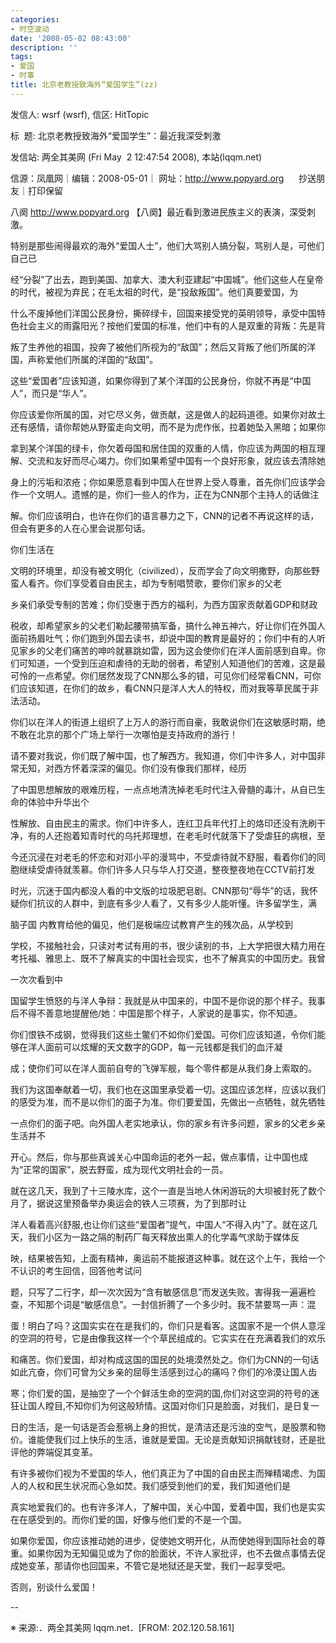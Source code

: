 ```yaml
---
categories:
- 时空波动
date: '2008-05-02 08:43:00'
description: ''
tags:
- 爱国
- 时事
title: 北京老教授致海外“爱国学生”(zz)
---
```

发信人: wsrf (wsrf), 信区: HitTopic

  
标  题: 北京老教授致海外“爱国学生”：最近我深受刺激

  
发信站: 两全其美网 (Fri May  2 12:47:54 2008\), 本站(lqqm.net)

  

  
信源：凤凰网｜编辑：2008\-05\-01｜ 网址：http://www.popyard.org      抄送朋友｜打印保留   

  

  
八阕 http://www.popyard.org 【八阕】最近看到激进民族主义的表演，深受刺激。

  
特别是那些闹得最欢的海外“爱国人士”，他们大骂别人搞分裂，骂别人是，可他们自己已

经“分裂”了出去，跑到美国、加拿大、澳大利亚建起“中国城”。他们这些人在皇帝的时代，被视为弃民；在毛太祖的时代，是“投敌叛国”。他们真要爱国，为

什么不废掉他们洋国公民身份，撕碎绿卡，回国来接受党的英明领导，承受中国特色社会主义的雨露阳光？按他们爱国的标准，他们中有的人是双重的背叛：先是背

叛了生养他的祖国，投奔了被他们所视为的“敌国”；然后又背叛了他们所属的洋国，声称爱他们所属的洋国的“敌国”。   

  
这些“爱国者”应该知道，如果你得到了某个洋国的公民身份，你就不再是“中国人”，而只是“华人”。

你应该爱你所属的国，对它尽义务，做贡献，这是做人的起码道德。如果你对故土还有感情，请你帮她从野蛮走向文明，而不是为虎作伥，拉着她坠入黑暗；如果你

拿到某个洋国的绿卡，你欠着母国和居住国的双重的人情，你应该为两国的相互理解、交流和友好而尽心竭力。你们如果希望中国有一个良好形象，就应该去清除她

身上的污垢和浓疮；你如果愿意看到中国人在世界上受人尊重，首先你们应该学会作一个文明人。遗憾的是，你们一些人的作为，正在为CNN那个主持人的话做注

解。你们应该明白，也许在你们的语言暴力之下，CNN的记者不再说这样的话，但会有更多的人在心里会说那句话。   

  
你们生活在

文明的环境里，却没有被文明化（civilized），反而学会了向文明撒野，向那些野蛮人看齐。你们享受着自由民主，却为专制唱赞歌，要你们家乡的父老

乡亲们承受专制的苦难；你们受惠于西方的福利，为西方国家贡献着GDP和财政

税收，却希望家乡的父老们勒起腰带搞军备，搞什么神五神六，好让你们在外国人面前扬眉吐气；你们跑到外国去读书，却说中国的教育是最好的；你们中有的人听见家乡的父老们痛苦的呻吟就暴跳如雷，因为这会使你们在洋人面前感到自卑。你们可知道，一个受到压迫和虐待的无助的弱者，希望别人知道他们的苦难，这是最可怜的一点希望。你们居然发现了CNN那么多的错，可见你们经常看CNN，可你们应该知道，在你们的故乡，看CNN只是洋人大人的特权，而对我等草民属于非法活动。  

  

  
你们以在洋人的街道上组织了上万人的游行而自豪，我敢说你们在这敏感时期，绝不敢在北京的那个广场上举行一次哪怕是支持政府的游行！

  

  
请不要对我说，你们既了解中国，也了解西方。我知道，你们中许多人，对中国非常无知，对西方怀着深深的偏见。你们没有像我们那样，经历

了中国思想解放的艰难历程，一点点地清洗掉老毛时代注入骨髓的毒汁，从自已生命的体验中升华出个

性解放、自由民主的需求。你们中许多人，连红卫兵年代打上的烙印还没有洗刷干净，有的人还抱着知青时代的乌托邦理想，在老毛时代就落下了受虐狂的病根，至

今还沉浸在对老毛的怀恋和对邓小平的漫骂中，不受虐待就不舒服，看着你们的同胞继续受虐待就羡慕。你们许多人只与华人打交道，整夜整夜地在CCTV前打发

时光，沉迷于国内都没人看的中文版的垃圾肥皂剧。CNN那句“辱华”的话，我怀疑你们抗议的人群中，到底有多少人看了，又有多少人能听懂。许多留学生，满

脑子国 内教育给他的偏见，他们是极端应试教育产生的残次品，从学校到

学校，不接触社会，只读对考试有用的书，很少读别的书，上大学把很大精力用在考托福、雅思上、既不了解真实的中国社会现实，也不了解真实的中国历史。我曾

一次次看到中

国留学生愤怒的与洋人争辩：我就是从中国来的，中国不是你说的那个样子。我事后不得不善意地提醒他/她：中国是那个样子，人家说的是事实，你不知道。   

  
你们恨铁不成钢，觉得我们这些土鳖们不如你们爱国。可你们应该知道，令你们能够在洋人面前可以炫耀的天文数字的GDP，每一元钱都是我们的血汗凝

成；使你们可以在洋人面前自夸的飞弹军舰，每个零件都是从我们身上索取的。

我们为这国奉献着一切，我们也在这国里承受着一切。这国应该怎样，应该以我们的感受为准，而不是以你们的面子为准。你们要爱国，先做出一点牺牲，就先牺牲

一点你们的面子吧。向外国人老实地承认，你的家乡有许多问题，家乡的父老乡亲生活并不

开心。然后，你与那些真诚关心中国命运的老外一起，做点事情，让中国也成为“正常的国家”，脱去野蛮，成为现代文明社会的一员。   

  
就在这几天，我到了十三陵水库，这个一直是当地人休闲游玩的大坝被封死了数个月了，据说这里预备举办奥运会的铁人三项赛，为了到那时让

洋人看着高兴舒服,也让你们这些“爱国者”提气，中国人“不得入内”了。就在这几天，我们小区为一路之隔的制药厂每天释放出熏人的化学毒气求助于媒体反

映，结果被告知，上面有精神，奥运前不能报道这种事。就在这个上午，我给一个不认识的考生回信，回答他考试问

题，只写了二行字，却一次次因为“含有敏感信息”而发送失败。害得我一遍遍检查，不知那个词是“敏感信息”。一封信折腾了一个多少时。我不禁要骂一声：混

蛋！明白了吗？这国实实在在是我们的，你们只是看客。这国家不是一个供人意淫的空洞的符号，它是由像我这样一个个草民组成的。它实实在在充满着我们的欢乐

和痛苦。你们爱国，却对构成这国的国民的处境漠然处之。你们为CNN的一句话如此亢奋，你们可曾为父乡亲的屈辱生活感到过心的痛吗？你们的冷漠让国人齿

寒；你们爱的国，是抽空了一个个鲜活生命的空洞的国,你们对这空洞的符号的迷狂让国人瞠目,不知你们为何这般矫情。这国对你们只是脸面，对我们，是日复一

日的生活，是一句话是否会惹祸上身的担忧，是清洁还是污浊的空气，是股票和物价。谁能使我们过上快乐的生活，谁就是爱国。无论是贡献知识捐献钱财，还是批评他的弊端促其变革。

  

  
有许多被你们视为不爱国的华人，他们真正为了中国的自由民主而殚精竭虑、为国人的人权和民生状况而心急如焚。我们感受到他们的爱，我们知道他们是

真实地爱我们的。也有许多洋人，了解中国，关心中国，爱着中国，我们也是实实在在感受到的。而你们爱的国，好像与他们爱的不是一个国。   

  
如果你爱国，你应该推动她的进步，促使她文明开化，从而使她得到国际社会的尊重。如果你因为无知偏见或为了你的脸面状，不许人家批评，也不去做点事情去促成她变革，那请你也回国来，不管它是地狱还是天堂，我们一起享受吧。

  

  
否则，别谈什么爱国！

  

  
\-\-

  
※ 来源:．两全其美网 lqqm.net．\[FROM: 202\.120\.58\.161]

